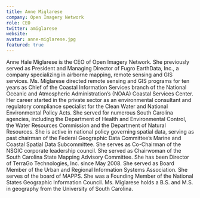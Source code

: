 ```yaml
---
title: Anne Miglarese
company: Open Imagery Network
role: CEO
twitter: amiglarese
website: 
avatar: anne-miglarese.jpg
featured: true
---
```

Anne Hale Miglarese is the CEO of Open Imagery Network. She previously served as President and Managing Director of Fugro EarthData, Inc., a company specializing in airborne mapping, remote sensing and GIS services. Ms. Miglarese directed remote sensing and GIS programs for ten years as Chief of the Coastal Information Services branch of the National Oceanic and Atmospheric Administration’s (NOAA) Coastal Services Center. Her career started in the private sector as an environmental consultant and regulatory compliance specialist for the Clean Water and National Environmental Policy Acts. She served for numerous South Carolina agencies, including the Department of Health and Environmental Control, the Water Resources Commission and the Department of Natural Resources. She is active in national policy governing spatial data, serving as past chairman of the Federal Geographic Data Committee’s Marine and Coastal Spatial Data Subcommittee. She serves as Co-Chairman of the NSGIC corporate leadership council. She served as Chairwoman of the South Carolina State Mapping Advisory Committee. She has been Director of TerraGo Technologies, Inc. since May 2008. She served as Board Member of the Urban and Regional Information Systems Association. She serves of the board of MAPPS. She was a Founding Member of the National States Geographic Information Council. Ms. Miglarese holds a B.S. and M.S. in geography from the University of South Carolina.